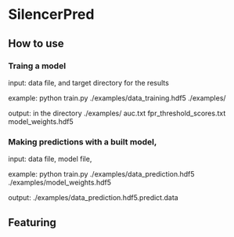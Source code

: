 # SilencerPred
## How to use
### Traing a model 
input: data file, and target directory for the results
 
example:
python train.py  ./examples/data_training.hdf5 ./examples/

output: in the directory ./examples/
        auc.txt
        fpr_threshold_scores.txt
        model_weights.hdf5
 
### Making predictions with a built model, 
input: data file, model file, 
 
example:
python train.py ./examples/data_prediction.hdf5 ./examples/model_weights.hdf5

output: ./examples/data_prediction.hdf5.predict.data

## Featuring
